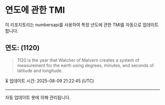 
# 연도에 관한 TMI

이 리포지토리는 numbersapi를 사용하여 특정 년도에 관한 TMI를 자동으로 업데이트합니다.

## 연도: (1120)
> 1120 is the year that Walcher of Malvern creates a system of measurement for the earth using degrees, minutes, and seconds of latitude and longitude.

⏳ 업데이트 시간: 2025-08-09 21:22:45 (UTC)

---
자동 업데이트 봇에 의해 관리됩니다.
